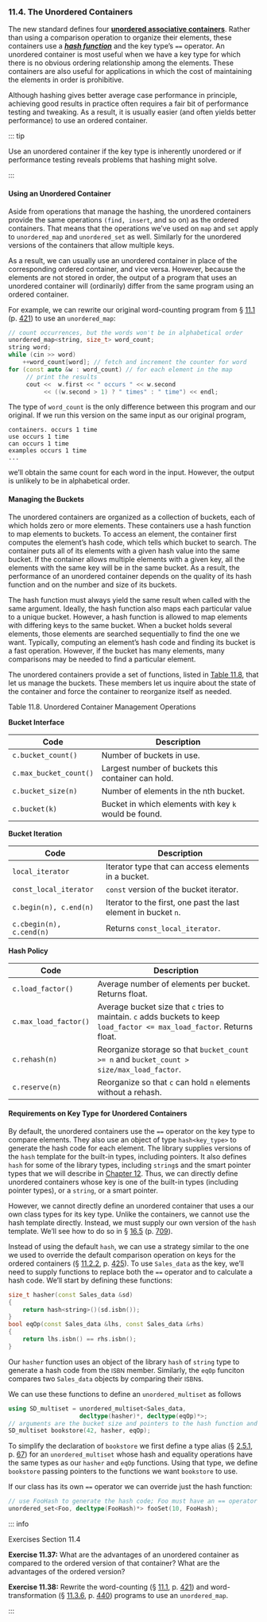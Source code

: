 <h3 id="filepos2872751">11.4. The Unordered Containers</h3>
<Badge type="danger" text="Advanced" />
<p>The new standard defines four <strong><a href="112-defined_terms.html#filepos2896103" id="filepos2872982">unordered associative containers</a></strong>. Rather than using a comparison operation to organize their elements, these containers use a <strong><em><a href="112-defined_terms.html#filepos2891482" id="filepos2873173">hash function</a></em></strong> and the key type’s <code>==</code> operator. An unordered container is most useful when we have a key type for which there is no obvious ordering relationship among the elements. These containers are also useful for applications in which the cost of maintaining the elements in order is prohibitive.</p>
<a id="filepos2873645"></a><Badge type="tip" text="C++11" />
<p>Although hashing gives better average case performance in principle, achieving good results in practice often requires a fair bit of performance testing and tweaking. As a result, it is usually easier (and often yields better performance) to use an ordered container.</p>

::: tip
<a id="filepos2874086"></a>
<p>Use an unordered container if the key type is inherently unordered or if performance testing reveals problems that hashing might solve.</p>
:::

<h4>Using an Unordered Container</h4>
<p>Aside from operations that manage the hashing, the unordered containers provide the same operations <code>(find, insert</code>, and so on) as the ordered containers. That means that the operations we’ve used on <code>map</code> and <code>set</code> apply to <code>unordered_map</code> and <code>unordered_set</code> as well. Similarly for the unordered versions of the containers that allow multiple keys.</p>
<p>As a result, we can usually use an unordered container in place of the corresponding ordered container, and vice versa. However, because the elements are not stored in order, the output of a program that uses an unordered container will (ordinarily) differ from the same program using an ordered container.</p>
<p>For example, we can rewrite our original word-counting program from § <a href="107-11.1._using_an_associative_container.html#filepos2724280">11.1</a> (p. <a href="107-11.1._using_an_associative_container.html#filepos2724280">421</a>) to use an <code>unordered_map</code>:</p>

```c++
// count occurrences, but the words won't be in alphabetical order
unordered_map<string, size_t> word_count;
string word;
while (cin >> word)
    ++word_count[word]; // fetch and increment the counter for word
for (const auto &w : word_count) // for each element in the map
     // print the results
     cout <<  w.first << " occurs " << w.second
          << ((w.second > 1) ? " times" : " time") << endl;
```

<p>The type of <code>word_count</code> is the only difference between this program and our original. If we run this version on the same input as our original program,</p>

```
containers. occurs 1 time
use occurs 1 time
can occurs 1 time
examples occurs 1 time
...
```

<p>we’ll obtain the same count for each word in the input. However, the output is unlikely to be in alphabetical order.</p>
<h4>Managing the Buckets</h4>
<p>The unordered containers are organized as a collection of buckets, each of which holds zero or more elements. These containers use a hash function to map elements to buckets. To access an element, the container first computes the element’s hash code, which tells which bucket to search. The container puts all of its elements with a given hash value into the same bucket. If the container allows multiple elements with a given key, all the elements with the same key will be in the same bucket. As a result, the performance of an unordered container depends on the quality of its hash function and on the number and size of its buckets.</p>
<p><a id="filepos2879142"></a>The hash function must always yield the same result when called with the same argument. Ideally, the hash function also maps each particular value to a unique bucket. However, a hash function is allowed to map elements with differing keys to the same bucket. When a bucket holds several elements, those elements are searched sequentially to find the one we want. Typically, computing an element’s hash code and finding its bucket is a fast operation. However, if the bucket has many elements, many comparisons may be needed to find a particular element.</p>
<p>The unordered containers provide a set of functions, listed in <a href="110-11.4._the_unordered_containers.html#filepos2880096">Table 11.8</a>, that let us manage the buckets. These members let us inquire about the state of the container and force the container to reorganize itself as needed.</p>
<p><a id="filepos2880096"></a>Table 11.8. Unordered Container Management Operations</p>

**Bucket Interface**

| Code                   | Description                                           |
|------------------------|-------------------------------------------------------|
| `c.bucket_count()`     | Number of buckets in use.                             |
| `c.max_bucket_count()` | Largest number of buckets this container can hold.    |
| `c.bucket_size(n)`     | Number of elements in the nth bucket.                 |
| `c.bucket(k)`          | Bucket in which elements with key `k` would be found. |

**Bucket Iteration**

| Code                     | Description                                                     |
|--------------------------|-----------------------------------------------------------------|
| `local_iterator`         | Iterator type that can access elements in a bucket.             |
| `const_local_iterator`   | `const` version of the bucket iterator.                         |
| `c.begin(n), c.end(n)`   | Iterator to the first, one past the last element in bucket `n`. |
| `c.cbegin(n), c.cend(n)` | Returns `const_local_iterator`.                                 |

**Hash Policy**

| Code                  | Description                                                                                                               |
|-----------------------|---------------------------------------------------------------------------------------------------------------------------|
| `c.load_factor()`     | Average number of elements per bucket. Returns float.                                                                     |
| `c.max_load_factor()` | Average bucket size that `c` tries to maintain. `c` adds buckets to keep `load_factor <= max_load_factor`. Returns float. |
| `c.rehash(n)`         | Reorganize storage so that `bucket_count >= n` and `bucket_count > size/max_load_factor`.                                 |
| `c.reserve(n)`        | Reorganize so that `c` can hold `n` elements without a rehash.                                                            |


<h4>Requirements on Key Type for Unordered Containers</h4>
<p>By default, the unordered containers use the <code>==</code> operator on the key type to compare elements. They also use an object of type <code>hash&lt;key_type&gt;</code> to generate the hash code for each element. The library supplies versions of the <code>hash</code> template for the built-in types, including pointers. It also defines <code>hash</code> for some of the library types, including <code>string</code>s and the smart pointer types that we will describe in <a href="113-chapter_12._dynamic_memory.html#filepos2900383">Chapter 12</a>. Thus, we can directly define unordered containers whose key is one of the built-in types (including pointer types), or a <code>string</code>, or a smart pointer.</p>
<p>However, we cannot directly define an unordered container that uses a our own class types for its key type. Unlike the containers, we cannot use the hash template directly. Instead, we must supply our own version of the <code>hash</code> template. We’ll see how to do so in § <a href="158-16.5._template_specializations.html#filepos4508634">16.5</a> (p. <a href="158-16.5._template_specializations.html#filepos4508634">709</a>).</p>
<p>Instead of using the default <code>hash</code>, we can use a strategy similar to the one we used to override the default comparison operation on keys for the ordered <a id="filepos2882262"></a>containers (§ <a href="108-11.2._overview_of_the_associative_containers.html#filepos2751456">11.2.2</a>, p. <a href="108-11.2._overview_of_the_associative_containers.html#filepos2751456">425</a>). To use <code>Sales_data</code> as the key, we’ll need to supply functions to replace both the <code>==</code> operator and to calculate a hash code. We’ll start by defining these functions:</p>

```c++
size_t hasher(const Sales_data &sd)
{
    return hash<string>()(sd.isbn());
}
bool eqOp(const Sales_data &lhs, const Sales_data &rhs)
{
    return lhs.isbn() == rhs.isbn();
}
```

<p>Our <code>hasher</code> function uses an object of the library <code>hash</code> of <code>string</code> type to generate a hash code from the <small>ISBN</small> member. Similarly, the <code>eqOp</code> funciton compares two <code>Sales_data</code> objects by comparing their <small>ISBN</small>s.</p>
<p>We can use these functions to define an <code>unordered_multiset</code> as follows</p>

```c++
using SD_multiset = unordered_multiset<Sales_data,
                    decltype(hasher)*, decltype(eqOp)*>;
// arguments are the bucket size and pointers to the hash function and equality operator
SD_multiset bookstore(42, hasher, eqOp);
```

<p>To simplify the declaration of <code>bookstore</code> we first define a type alias (§ <a href="025-2.5._dealing_with_types.html#filepos536134">2.5.1</a>, p. <a href="025-2.5._dealing_with_types.html#filepos536134">67</a>) for an <code>unordered_multiset</code> whose hash and equality operations have the same types as our <code>hasher</code> and <code>eqOp</code> functions. Using that type, we define <code>bookstore</code> passing pointers to the functions we want <code>bookstore</code> to use.</p>
<p>If our class has its own <code>==</code> operator we can override just the hash function:</p>

```c++
// use FooHash to generate the hash code; Foo must have an == operator
unordered_set<Foo, decltype(FooHash)*> fooSet(10, FooHash);
```

::: info
<p>Exercises Section 11.4</p>
<p><strong>Exercise 11.37:</strong> What are the advantages of an unordered container as compared to the ordered version of that container? What are the advantages of the ordered version?</p>
<p><strong>Exercise 11.38:</strong> Rewrite the word-counting (§ <a href="107-11.1._using_an_associative_container.html#filepos2724280">11.1</a>, p. <a href="107-11.1._using_an_associative_container.html#filepos2724280">421</a>) and word-transformation (§ <a href="109-11.3._operations_on_associative_containers.html#filepos2854545">11.3.6</a>, p. <a href="109-11.3._operations_on_associative_containers.html#filepos2854545">440</a>) programs to use an <code>unordered_map</code>.</p>
:::
